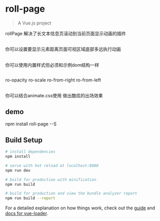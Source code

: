# roll-page

> A Vue.js project

rollPage 解决了长文本信息页滚动到当前页面显示动画的插件
##
你可以设置要显示元素距离页面可视区域底部多远执行动画
##
你可以使用内置样式但必须和示例dom结构一样
##
ro-opacity ro-scale ro-from-right ro-from-left

## 
你可以结合animate.css使用 做出酷炫的出场效果


## demo
npm install roll-page --S

## Build Setup

``` bash
# install dependencies
npm install

# serve with hot reload at localhost:8080
npm run dev

# build for production with minification
npm run build

# build for production and view the bundle analyzer report
npm run build --report
```

For a detailed explanation on how things work, check out the [guide](http://vuejs-templates.github.io/webpack/) and [docs for vue-loader](http://vuejs.github.io/vue-loader).
